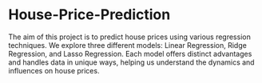 # House-Price-Prediction

The aim of this project is to predict house prices using various regression techniques. We explore three different models: Linear Regression, Ridge Regression, and Lasso Regression. Each model offers distinct advantages and handles data in unique ways, helping us understand the dynamics and influences on house prices.
